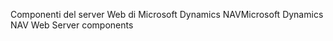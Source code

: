 <span data-ttu-id="0899e-101">Componenti del server Web di Microsoft Dynamics NAV</span><span class="sxs-lookup"><span data-stu-id="0899e-101">Microsoft Dynamics NAV Web Server components</span></span>